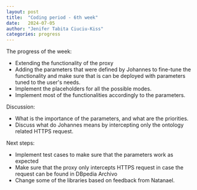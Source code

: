 ```yaml
---
layout: post
title:  "Coding period - 6th week"
date:   2024-07-05
author: "Jenifer Tabita Ciuciu-Kiss"	
categories: progress
---
```




The progress of the week:
- Extending the functionality of the proxy
- Adding the parameters that were defined by Johannes to fine-tune the functionality and make sure that is can be deployed with parameters tuned to the user's needs.
- Implement the placeholders for all the possible modes.
- Implement most of the functionalities accordingly to the parameters.

Discussion:
- What is the importance of the parameters, and what are the priorities.
- Discuss what do Johannes means by intercepting only the ontology related HTTPS request.

Next steps:
- Implement test cases to make sure that the parameters work as expected
- Make sure that the proxy only intercepts HTTPS request in case the request can be found in DBpedia Archivo
- Change some of the libraries based on feedback from Natanael.


